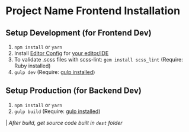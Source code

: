 # Project Name Frontend Installation

## Setup Development (for Frontend Dev)

1. `npm install` or `yarn`
2. Install [Editor Config](http://editorconfig.org/) for [your editor/IDE](http://editorconfig.org/#download)
3. To validate .scss files with scss-lint: `gem install scss_lint` (Require: Ruby installed)
4. `gulp dev` (Require: [gulp installed](https://github.com/gulpjs/gulp/blob/master/docs/getting-started.md))

## Setup Production (for Backend Dev)

1. `npm install` or `yarn`
2. `gulp build` (Require: [gulp installed](https://github.com/gulpjs/gulp/blob/master/docs/getting-started.md))

| *After build, get source code built in `dest` folder*

